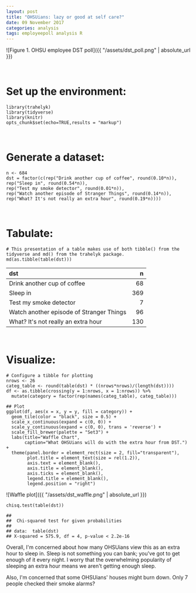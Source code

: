 ```yaml
---
layout: post
title: "OHSUians: lazy or good at self care?"
date: 09 November 2017
categories: analysis
tags: employeepoll analysis R
---
```


![Figure 1. OHSU employee DST poll]({{ "/assets/dst_poll.png" | absolute_url }})

<br>

Set up the environment:
=======================

    library(trahelyk)
    library(tidyverse)
    library(knitr)
    opts_chunk$set(echo=TRUE,results = "markup")

<br>

Generate a dataset:
===================

    n <- 684
    dst = factor(c(rep("Drink another cup of coffee", round(0.10*n)),
    rep("Sleep in", round(0.54*n)),
    rep("Test my smoke detector", round(0.01*n)),
    rep("Watch another episode of Stranger Things", round(0.14*n)),
    rep("What? It's not really an extra hour", round(0.19*n))))

<br>

Tabulate:
=========

    # This presentation of a table makes use of both tibble() from the tidyverse and md() from the trahelyk package.
    md(as.tibble(table(dst)))

<table>
<thead>
<tr class="header">
<th align="left">dst</th>
<th align="right">n</th>
</tr>
</thead>
<tbody>
<tr class="odd">
<td align="left">Drink another cup of coffee</td>
<td align="right">68</td>
</tr>
<tr class="even">
<td align="left">Sleep in</td>
<td align="right">369</td>
</tr>
<tr class="odd">
<td align="left">Test my smoke detector</td>
<td align="right">7</td>
</tr>
<tr class="even">
<td align="left">Watch another episode of Stranger Things</td>
<td align="right">96</td>
</tr>
<tr class="odd">
<td align="left">What? It's not really an extra hour</td>
<td align="right">130</td>
</tr>
</tbody>
</table>

<br>

Visualize:
==========

    # Configure a tibble for plotting
    nrows <- 26
    categ_table <- round(table(dst) * ((nrows*nrows)/(length(dst))))
    df <- as.tibble(crossing(y = 1:nrows, x = 1:nrows)) %>%
      mutate(category = factor(rep(names(categ_table), categ_table)))

    ## Plot
    ggplot(df, aes(x = x, y = y, fill = category)) + 
      geom_tile(color = "black", size = 0.5) +
      scale_x_continuous(expand = c(0, 0)) +
      scale_y_continuous(expand = c(0, 0), trans = 'reverse') +
      scale_fill_brewer(palette = "Set3") +
      labs(title="Waffle Chart", 
           caption="What OHSUians will do with the extra hour from DST.") +
      theme(panel.border = element_rect(size = 2, fill="transparent"),
            plot.title = element_text(size = rel(1.2)),
            axis.text = element_blank(),
            axis.title = element_blank(),
            axis.ticks = element_blank(),
            legend.title = element_blank(),
            legend.position = "right")

![Waffle plot]({{ "/assets/dst_waffle.png" | absolute_url }})

    chisq.test(table(dst))

    ## 
    ##  Chi-squared test for given probabilities
    ## 
    ## data:  table(dst)
    ## X-squared = 575.9, df = 4, p-value < 2.2e-16

Overall, I'm concerned about how many OHSUians view this as an extra
hour to sleep in. Sleep is not something you can bank; you've got to get
enough of it every night. I worry that the overwhelming popularity of
sleeping an extra hour means we aren't getting enough sleep.

Also, I'm concerned that some OHSUians' houses might burn down. Only 7
people checked their smoke alarms?
